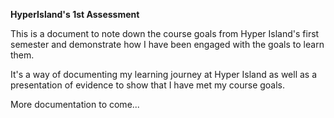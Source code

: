 **HyperIsland's 1st Assessment**

This is a document to note down the course goals from Hyper Island's first semester and demonstrate how I have been engaged with the goals to learn them. 

It's a way of documenting my learning journey at Hyper Island as well as a presentation of evidence to show that I have met my course goals.

More documentation to come...